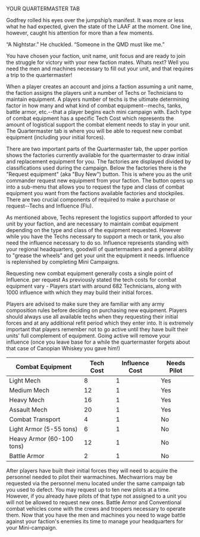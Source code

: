 YOUR QUARTERMASTER TAB

Godfrey rolled his eyes over the jumpship’s manifest. It was more or less what he had expected, given the state of the LAAF at the moment. One line, however, caught his attention for more than a few moments.

“A Nightstar.” He chuckled. “Someone in the QMD must like me.”

You have chosen your faction, unit name, unit focus and are ready to join the struggle for victory with your new faction mates. Whats next? Well you need the men and machines necessary to fill out your unit, and that requires a trip to the quartermaster!

When a player creates an account and joins a faction assuming a unit name, the faction assigns the players unit a number of Techs or Technicians to maintain equipment. A players number of techs is the ultimate determining factor in how many and what kind of combat equipment--mechs, tanks, battle armor, etc.--that a player begins each mini campaign with. Each type of combat equipment has a specific Tech Cost which represents the amount of logistical support the combat element needs to stay in your unit. The Quartermaster tab is where you will be able to request new combat equipment (including your initial forces).

There are two important parts of the Quartermaster tab, the upper portion shows the factories currently available for the quartermaster to draw initial and replacement equipment for you. The factories are displayed divided by classifications used during the campaign. Below the factories there is the "Request equipment" (aka "Buy New") button. This is where you as the unit commander request new equipment from your faction. The button opens up into a sub-menu that allows you to request the type and class of combat equipment you want from the factions available factories and stockpiles. There are two crucial components of required to make a purchase or request--Techs and Influence (Flu).

As mentioned above, Techs represent the logistics support afforded to your unit by your faction, and are necessary to maintain combat equipment depending on the type and class of the equipment requested. However while you have the Techs necessary to support a mech or tank, you also need the influence necessary to do so. Influence represents standing with your regional headquarters, goodwill of quartermasters and a general ability to "grease the wheels" and get your unit the equipment it needs. Influence is replenished by completing Mini Campaigns.

Requesting new combat equipment generally costs a single point of Influence. per request As previously stated the tech costs for combat equipment vary - Players start with around 682 Technicians, along with 1000 influence with which they may build their initial forces.

Players are advised to make sure they are familiar with any army composition rules before deciding on purchasing new equipment. Players should always use all available techs when they requesting their initial forces and at any additional refit period which they enter into. It is extremely important that players remember not to go active until they have built their units' full complement of equipment. Going active will remove your influence (once you leave base for a while the quartermaster forgets about that case of Canopian Whiskey you gave him!)


| Combat Equipment         | Tech Cost| Influence Cost|Needs Pilot|
| -------------------------|----------| --------------|-----------|
| Light Mech               | 8        | 1             |Yes        |
| Medium Mech              | 12       | 1             |Yes        |
| Heavy Mech               | 16       | 1             |Yes        |
| Assault Mech             | 20       | 1             |Yes        |
| Combat Transport         | 4        | 1             |No         |
| Light Armor (5-55 tons)  | 6        | 1             |No         |
| Heavy Armor (60-100 tons)| 12       | 1             |No         |
| Battle Armor             | 2        | 1             |No         |

After players have built their initial forces they will need to acquire the personnel needed to pilot their warmachines. Mechwarriors may be requested via the personnel menu located under the same campaign tab you used to defect. You may request up to ten new pilots at a time. However, if you already have pilots of that type not assigned to a unit you will not be allowed to request new ones. Battle Armor and Conventional combat vehicles come with the crews and troopers necessary to operate them. 
Now that you have the men and machines you need to wage battle against your faction's enemies its time to manage your headquarters for your Mini-campaign.

